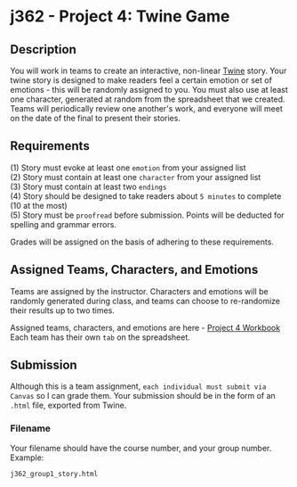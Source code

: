 # j362 - Project 4: Twine Game
## Description

You will work in teams to create an interactive, non-linear [Twine](https://twinery.org) story. Your twine story is designed to make readers feel a certain emotion or set of emotions - this will be randomly assigned to you. You must also use at least one character, generated at random from the spreadsheet that we created. Teams will periodically review one another's work, and everyone will meet on the date of the final to present their stories.

## Requirements
(1) Story must evoke at least one `emotion` from your assigned list  
(2) Story must contain at least one `character` from your assigned list  
(3) Story must contain at least two `endings`  
(4) Story should be designed to take readers about `5 minutes` to complete (10 at the most)  
(5) Story must be `proofread` before submission. Points will be deducted for spelling and grammar errors.

Grades will be assigned on the basis of adhering to these requirements.

## Assigned Teams, Characters, and Emotions
Teams are assigned by the instructor. Characters and emotions will be randomly generated during class, and teams can choose to re-randomize their results up to two times.

Assigned teams, characters, and emotions are here - [Project 4 Workbook](https://docs.google.com/spreadsheets/d/109zUCKtWFXSI09qqDjqafjB1lbvh8AeX9ON51Jp0rCs/edit?usp=sharing)  
Each team has their own `tab` on the spreadsheet.

## Submission

Although this is a team assignment, `each individual must submit via Canvas` so I can grade them. Your submission should be in the form of an `.html` file, exported from Twine.

### Filename
Your filename should have the course number, and your group number. Example:

`j362_group1_story.html`